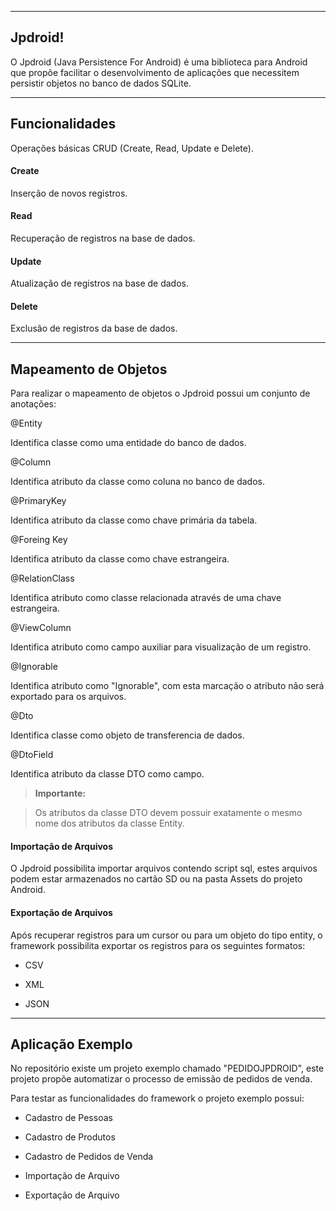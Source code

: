 ----------
Jpdroid!
----------


O Jpdroid (Java Persistence For Android) é uma biblioteca para Android que propõe facilitar o desenvolvimento de aplicações que necessitem persistir objetos no banco de dados SQLite.


----------


Funcionalidades
---------
Operações básicas CRUD (Create, Read, Update e Delete).

#### <i class="icon-file"></i> Create

Inserção de novos registros.

#### <i class="icon-pencil"></i> Read

Recuperação de registros na base de dados.

#### <i class="icon-hdd"></i> Update

Atualização de registros na base de dados.

#### <i class="icon-trash"></i> Delete

Exclusão de registros da base de dados.



----------


Mapeamento de Objetos
---------------

Para realizar o mapeamento de objetos o Jpdroid possui um conjunto de anotações:

@Entity

Identifica classe como uma entidade do banco de dados.

@Column

Identifica atributo da classe como coluna no banco de dados.

@PrimaryKey

Identifica atributo da classe como chave primária da tabela.

@Foreing Key

Identifica atributo da classe como chave estrangeira.

@RelationClass

Identifica atributo como classe relacionada através de uma chave estrangeira.

@ViewColumn

Identifica atributo como campo auxiliar para visualização de um registro.

@Ignorable

Identifica atributo como "Ignorable", com esta marcação o atributo não será exportado para os arquivos.

@Dto

Identifica classe como objeto de transferencia de dados.

@DtoField

Identifica atributo da classe DTO como campo.
> **Importante:**

> Os atributos da classe DTO devem possuir exatamente o mesmo nome dos atributos da classe Entity.

#### <i class="icon-download"></i> Importação de Arquivos

O Jpdroid possibilita importar arquivos contendo script sql, estes arquivos podem estar armazenados no cartão SD ou na pasta Assets do projeto Android.

#### <i class="icon-upload"></i> Exportação de Arquivos

Após recuperar registros para um cursor ou para um objeto do tipo entity, o framework possibilita exportar os registros para os seguintes formatos:

- CSV

- XML

- JSON

----------


Aplicação Exemplo
-----------

No repositório existe um projeto exemplo chamado "PEDIDOJPDROID", este projeto propõe automatizar o processo de emissão de pedidos de venda.

Para testar as funcionalidades do framework o projeto exemplo possui:

- Cadastro de Pessoas

- Cadastro de Produtos

- Cadastro de Pedidos de Venda

- Importação de Arquivo

- Exportação de Arquivo
